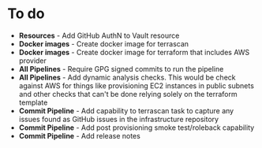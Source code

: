 To do
======

- **Resources** - Add GitHub AuthN to Vault resource
- **Docker images** - Create docker image for terrascan
- **Docker images** - Create docker image for terraform that includes AWS provider
- **All Pipelines** - Require GPG signed commits to run the pipeline
- **All Pipelines** - Add dynamic analysis checks. This would be check against AWS for things like provisioning EC2 instances in public subnets and other checks that can't be done relying solely on the terraform template
- **Commit Pipeline** - Add capability to terrascan task to capture any issues found as GitHub issues in the infrastructure repository
- **Commit Pipeline** - Add post provisioning smoke test/roleback capability
- **Commit Pipeline** - Add release notes
